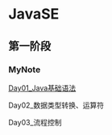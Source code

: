 # JavaSE

## 第一阶段

### MyNote

[Day01_Java基础语法](..\MyHomework\day02_homework\day03_课后练习.md)

Day02_数据类型转换、运算符

Day03_流程控制

